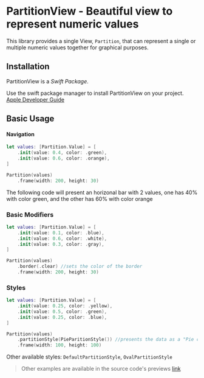 # PartitionView - Beautiful view to represent numeric values

This library provides a single View, `Partition`, that can represent a single or multiple numeric values together for graphical purposes. 

## Installation
PartitionView is a *Swift Package*. 

Use the swift package manager to install PartitionView on your project. [Apple Developer Guide](https://developer.apple.com/documentation/xcode/adding_package_dependencies_to_your_app)

## Basic Usage 

#### Navigation
```swift
let values: [Partition.Value] = [
	.init(value: 0.4, color: .green),
	.init(value: 0.6, color: .orange),
]

Partition(values)
	.frame(width: 200, height: 30)
```
The following code will present an horizonal bar with 2 values, one has 40% with color green, and the other has 60% with color orange 


### Basic Modifiers
```swift
let values: [Partition.Value] = [
	.init(value: 0.1, color: .blue),
	.init(value: 0.6, color: .white),
	.init(value: 0.3, color: .gray),
]

Partition(values)
	.border(.clear) //sets the color of the border
	.frame(width: 200, height: 30)
```

### Styles
```swift
let values: [Partition.Value] = [
	.init(value: 0.25, color: .yellow),
	.init(value: 0.5, color: .green),
	.init(value: 0.25, color: .blue),
]

Partition(values)
	.partitionStyle(PieParitionStyle()) //presents the data as a "Pie chart"
	.frame(width: 100, height: 100)
```

Other available styles:  `DefaultPartitionStyle`, `OvalPartitionStyle`


> Other examples are available in the source code's previews [link](https://github.com/gal-yedidovich/PartitionView/blob/main/Sources/Partition/Partition.swift)
